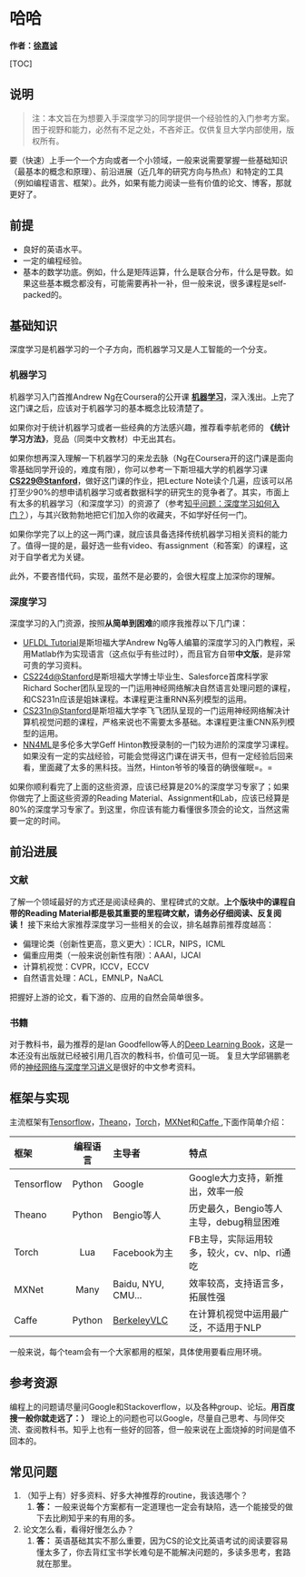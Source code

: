 # 哈哈

**作者：[徐嘉诚](jcxu13@fudan.edu.cn)**

[TOC]


## 说明

> 注：本文旨在为想要入手深度学习的同学提供一个经验性的入门参考方案。困于视野和能力，必然有不足之处，不吝斧正。仅供复旦大学内部使用，版权所有。

要（快速）上手一个一个方向或者一个小领域，一般来说需要掌握一些基础知识（最基本的概念和原理）、前沿进展（近几年的研究方向与热点）和特定的工具（例如编程语言、框架）。此外，如果有能力阅读一些有价值的论文、博客，那就更好了。

## 前提

- 良好的英语水平。
- 一定的编程经验。
- 基本的数学功底。例如，什么是矩阵运算，什么是联合分布，什么是导数。如果这些基本概念都没有，可能需要再补一补，但一般来说，很多课程是self-packed的。

## 基础知识

深度学习是机器学习的一个子方向，而机器学习又是人工智能的一个分支。

### 机器学习

机器学习入门首推Andrew Ng在Coursera的公开课 **[机器学习](https://www.coursera.org/learn/machine-learning)**，深入浅出。上完了这门课之后，应该对于机器学习的基本概念比较清楚了。

如果你对于统计机器学习或者一些经典的方法感兴趣，推荐看李航老师的 **《统计学习方法》**，竞品（同类中文教材）中无出其右。

如果你想再深入理解一下机器学习的来龙去脉（Ng在Coursera开的这门课是面向零基础同学开设的，难度有限），你可以参考一下斯坦福大学的机器学习课 **[CS229@Stanford](http://cs229.stanford.edu/)**，做好这门课的作业，把Lecture Note读个几遍，应该可以吊打至少90%的想申请机器学习或者数据科学的研究生的竞争者了。其实，市面上有太多的机器学习（和深度学习）的资源了（参考[知乎问题：深度学习如何入门？](https://www.zhihu.com/question/26006703)），与其兴致勃勃地把它们加入你的收藏夹，不如学好任何一门。

如果你学完了以上的这一两门课，就应该具备选择传统机器学习相关资料的能力了。值得一提的是，最好选一些有video、有assignment（和答案）的课程，这对于自学者尤为关键。

此外，不要吝惜代码，实现，虽然不是必要的，会很大程度上加深你的理解。

### 深度学习

深度学习的入门资源，按照**从简单到困难**的顺序我推荐以下几门课：

-  [UFLDL Tutorial](http://ufldl.stanford.edu/tutorial/)是斯坦福大学Andrew Ng等人编纂的深度学习的入门教程，采用Matlab作为实现语言（这点似乎有些过时），而且官方自带**中文版**，是非常可贵的学习资料。
-  [CS224d@Stanford](http://cs224d.stanford.edu/)是斯坦福大学博士毕业生、Salesforce首席科学家Richard Socher团队呈现的一门运用神经网络解决自然语言处理问题的课程，和CS231n应该是姐妹课程。本课程更注重RNN系列模型的运用。
-  [CS231n@Stanford](http://cs231n.github.io/)是斯坦福大学李飞飞团队呈现的一门运用神经网络解决计算机视觉问题的课程，严格来说也不需要太多基础。本课程更注重CNN系列模型的运用。
-  [NN4ML](https://www.coursera.org/learn/neural-networks)是多伦多大学Geff Hinton教授录制的一门较为进阶的深度学习课程。如果没有一定的实战经验，可能会觉得这门课在讲天书，但有一定经验后回来看，里面藏了太多的黑科技。当然，Hinton爷爷的嗓音的确很催眠=。=

如果你顺利看完了上面的这些资源，应该已经算是20%的深度学习专家了；如果你做完了上面这些资源的Reading Material、Assignment和Lab，应该已经算是80%的深度学习专家了。到这里，你应该有能力看懂很多顶会的论文，当然这需要一定的时间。

## 前沿进展

### 文献

了解一个领域最好的方式还是阅读经典的、里程碑式的文献。**上个版块中的课程自带的Reading Material都是极其重要的里程碑文献，请务必仔细阅读、反复阅读！**
接下来给大家推荐深度学习一些相关的会议，排名越靠前推荐度越高：

- 偏理论类（创新性更高，意义更大）：ICLR，NIPS，ICML
- 偏重应用类（一般来说创新性有限）：AAAI，IJCAI
- 计算机视觉：CVPR，ICCV，ECCV
- 自然语言处理：ACL，EMNLP，NaACL

把握好上游的论文，看下游的、应用的自然会简单很多。

### 书籍

对于教科书，最为推荐的是Ian Goodfellow等人的[Deep Learning Book](http://www.deeplearningbook.org/)，这是一本还没有出版就已经被引用几百次的教科书，价值可见一斑。
复旦大学邱锡鹏老师的[神经网络与深度学习讲义](https://nndl.github.io/)是很好的中文参考资料。

## 框架与实现

主流框架有[Tensorflow](https://www.tensorflow.org/)，[Theano](http://deeplearning.net/software/theano/)，[Torch](http://torch.ch/)，[MXNet](http://mxnet.io/)和[Caffe
](http://caffe.berkeleyvision.org/),下面作简单介绍：

| 框架         |  编程语言  | 主导者                                      | 特点                         |
| :--------- | :----: | :--------------------------------------- | :------------------------- |
| Tensorflow | Python | Google                                   | Google大力支持，新推出，效率一般        |
| Theano     | Python | Bengio等人                                 | 历史最久，Bengio等人主导，debug稍显困难  |
| Torch      |  Lua   | Facebook为主                               | FB主导，实际运用较多，较火，cv、nlp、rl通吃 |
| MXNet      |  Many  | Baidu, NYU, CMU...                       | 效率较高，支持语言多，拓展性强            |
| Caffe      | Python | [BerkeleyVLC](http://bvlc.eecs.berkeley.edu/) | 在计算机视觉中运用最广泛，不适用于NLP       |

一般来说，每个team会有一个大家都用的框架，具体使用要看应用环境。


## 参考资源

编程上的问题请尽量问Google和Stackoverflow，以及各种group、论坛。**用百度搜一般你就走远了：）**
理论上的问题也可以Google，尽量自己思考、与同伴交流、查阅教科书。知乎上也有一些好的回答，但一般来说在上面烧掉的时间是值不回本的。

## 常见问题

 1. （知乎上有）好多资料、好多大神推荐的routine，我该选哪个？
     1. **答：** 一般来说每个方案都有一定道理也一定会有缺陷，选一个能接受的做下去比刷知乎来的有用的多。
 2. 论文怎么看，看得好慢怎么办？
     1. **答：** 英语基础其实不那么重要，因为CS的论文比英语考试的阅读要容易懂太多了，你去背红宝书学长难句是不能解决问题的，多读多思考，套路就在那里。
     
